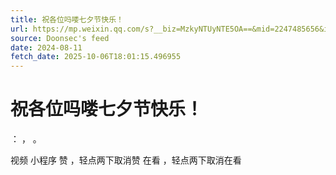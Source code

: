 ```yaml
---
title: 祝各位吗喽七夕节快乐！
url: https://mp.weixin.qq.com/s?__biz=MzkyNTUyNTE5OA==&mid=2247485656&idx=1&sn=40e63632da747f95c68d27cf2980d4ee
source: Doonsec's feed
date: 2024-08-11
fetch_date: 2025-10-06T18:01:15.496955
---
```


# 祝各位吗喽七夕节快乐！

：
，
。

视频
小程序
赞
，轻点两下取消赞
在看
，轻点两下取消在看